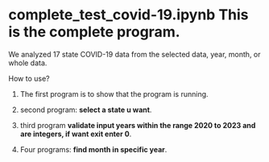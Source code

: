 # **complete_test_covid-19.ipynb** This is the complete program.

We analyzed 17 state COVID-19 data  from the selected data, year, month, or whole data.

How to use? 

1. The first program is to show that the program is running.

2. second program: **select a state u want**.

3. third program **validate input years within the range 2020 to 2023 and are integers, if want exit enter 0**.

4. Four programs: **find month in specific year**.
